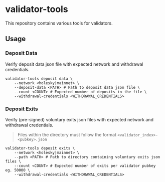 # validator-tools

This repository contains various tools for validators.

## Usage

### Deposit Data

Verify deposit data json file with expected network and withdrawal credentials.

```
validator-tools deposit data \
    --network <holesky|mainnet> \
    --deposit-data <PATH> # Path to deposit data json file \
    --count <COUNT> # Expected number of deposits in the file \
    --withdrawal-credentials <WITHDRAWAL_CREDENTIALS>
```

### Deposit Exits

Verify (pre-signed) voluntary exits json files with expected network and withdrawal credentials.

> Files within the directory must follow the format `<validator_index>-<pubkey>.json`

```
validator-tools deposit exits \
    --network <holesky|mainnet> \
    --path <PATH> # Path to directory containing voluntary exits json files \
    --count <COUNT> # Expected number of exits per validator pubkey eg. 50000 \
    --withdrawal-credentials <WITHDRAWAL_CREDENTIALS>
```
